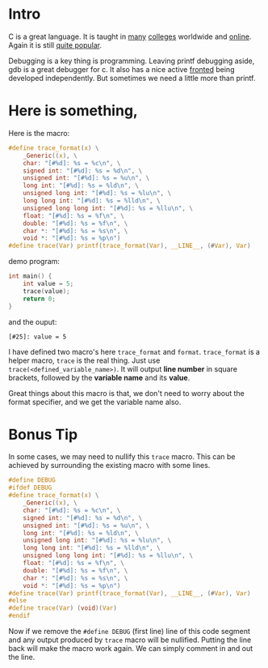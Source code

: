 <!--
.. title: A C Macro for debugging
.. slug: a-c-macro-for-debugging
.. date: 2020-04-04 19:30:48 UTC+05:30
.. tags: c, debugging
.. category:
.. link:
.. description:
.. type: text
-->
# Intro

C is a great language. It is taught in [many](https://cs50.harvard.edu/college/2020/spring/weeks/1/)
[colleges](https://www.isical.ac.in/~pdslab/)
worldwide and [online](https://www.coursera.org/courses?query=c%20programming).
Again it is still [quite
popular](https://web.archive.org/web/20200311090526/https://redmonk.com/sogrady/2020/02/28/language-rankings-1-20/).

Debugging is a key thing is programming. Leaving printf debugging aside,
gdb is a great debugger for c. It also has a nice active
[fronted](https://www.gdbgui.com/) being developed independently.
But sometimes we need a little more than printf.

<!-- TEASER_END -->

# Here is something,

Here is the macro:
```c
#define trace_format(x) \
    _Generic((x), \
    char: "[#%d]: %s = %c\n", \
    signed int: "[#%d]: %s = %d\n", \
    unsigned int: "[#%d]: %s = %u\n", \
    long int: "[#%d]: %s = %ld\n", \
    unsigned long int: "[#%d]: %s = %lu\n", \
    long long int: "[#%d]: %s = %lld\n", \
    unsigned long long int: "[#%d]: %s = %llu\n", \
    float: "[#%d]: %s = %f\n", \
    double: "[#%d]: %s = %f\n", \
    char *: "[#%d]: %s = %s\n", \
    void *: "[#%d]: %s = %p\n")
#define trace(Var) printf(trace_format(Var), __LINE__, (#Var), Var)
```

demo program:
```c
int main() {
    int value = 5;
    trace(value);
    return 0;
}
```

and the ouput:
```text
[#25]: value = 5
```

I have defined two macro's here `trace_format` and `format`. `trace_format` is
a helper macro, `trace` is the real thing.  Just use
`trace(<defined_variable_name>)`. It will output **line number** in square
brackets, followed by the **variable name** and its **value**.

Great things about this macro is that, we don't need to worry about the format
specifier, and we get the variable name also.

# Bonus Tip

In some cases, we may need to nullify this `trace` macro. This can be achieved
by surrounding the existing macro with some lines.

```c
#define DEBUG
#ifdef DEBUG
#define trace_format(x) \
    _Generic((x), \
    char: "[#%d]: %s = %c\n", \
    signed int: "[#%d]: %s = %d\n", \
    unsigned int: "[#%d]: %s = %u\n", \
    long int: "[#%d]: %s = %ld\n", \
    unsigned long int: "[#%d]: %s = %lu\n", \
    long long int: "[#%d]: %s = %lld\n", \
    unsigned long long int: "[#%d]: %s = %llu\n", \
    float: "[#%d]: %s = %f\n", \
    double: "[#%d]: %s = %f\n", \
    char *: "[#%d]: %s = %s\n", \
    void *: "[#%d]: %s = %p\n")
#define trace(Var) printf(trace_format(Var), __LINE__, (#Var), Var)
#else
#define trace(Var) (void)(Var)
#endif
```

Now if we remove the `#define DEBUG` (first line) line of this code segment and any output
produced by `trace` macro will be nullified. Putting the line back will make the
macro work again. We can simply comment in and out the line.
